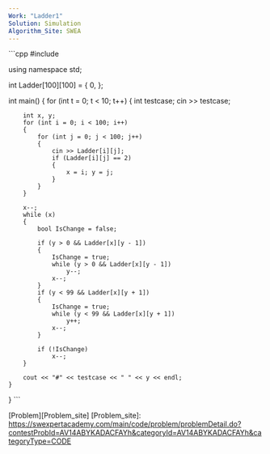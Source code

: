 ```yaml
---
Work: "Ladder1"
Solution: Simulation
Algorithm_Site: SWEA
---
```


​```cpp
#include <iostream>

using namespace std;

int Ladder[100][100] = { 0, };

int main()
{
	for (int t = 0; t < 10; t++)
	{
		int testcase;
		cin >> testcase;

		int x, y;
		for (int i = 0; i < 100; i++)
		{
			for (int j = 0; j < 100; j++)
			{
				cin >> Ladder[i][j];
				if (Ladder[i][j] == 2)
				{
					x = i; y = j;
				}
			}
		}

		x--;
		while (x)
		{
			bool IsChange = false;

			if (y > 0 && Ladder[x][y - 1])
			{
				IsChange = true;
				while (y > 0 && Ladder[x][y - 1])
					y--;
				x--;
			}
			if (y < 99 && Ladder[x][y + 1])
			{
				IsChange = true;
				while (y < 99 && Ladder[x][y + 1])
					y++;
				x--;
			}

			if (!IsChange)
				x--;
		}

		cout << "#" << testcase << " " << y << endl;
	}
}
​```

[Problem][Problem_site]
[Problem_site]: https://swexpertacademy.com/main/code/problem/problemDetail.do?contestProbId=AV14ABYKADACFAYh&categoryId=AV14ABYKADACFAYh&categoryType=CODE

